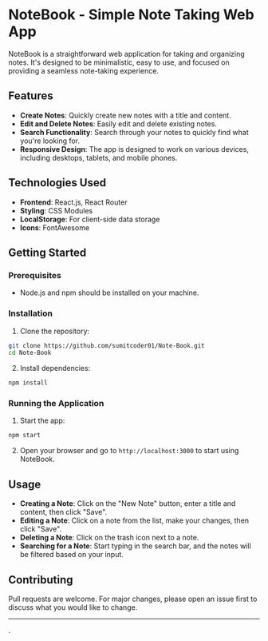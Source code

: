 # NoteBook - Simple Note Taking Web App


NoteBook is a straightforward web application for taking and organizing notes. It's designed to be minimalistic, easy to use, and focused on providing a seamless note-taking experience.

## Features

- **Create Notes**: Quickly create new notes with a title and content.
- **Edit and Delete Notes**: Easily edit and delete existing notes.
- **Search Functionality**: Search through your notes to quickly find what you're looking for.
- **Responsive Design**: The app is designed to work on various devices, including desktops, tablets, and mobile phones.

## Technologies Used

- **Frontend**: React.js, React Router
- **Styling**: CSS Modules
- **LocalStorage**: For client-side data storage
- **Icons**: FontAwesome

## Getting Started

### Prerequisites

- Node.js and npm should be installed on your machine.

### Installation

1. Clone the repository:

```bash
git clone https://github.com/sumitcoder01/Note-Book.git
cd Note-Book
```

2. Install dependencies:

```bash
npm install
```

### Running the Application

1. Start the app:

```bash
npm start
```

2. Open your browser and go to `http://localhost:3000` to start using NoteBook.

## Usage

- **Creating a Note**: Click on the "New Note" button, enter a title and content, then click "Save".
- **Editing a Note**: Click on a note from the list, make your changes, then click "Save".
- **Deleting a Note**: Click on the trash icon next to a note.
- **Searching for a Note**: Start typing in the search bar, and the notes will be filtered based on your input.

## Contributing

Pull requests are welcome. For major changes, please open an issue first to discuss what you would like to change.


---
.